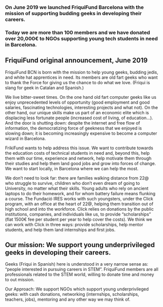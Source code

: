 
### On June 2019 we launched FriquiFund Barcelona with the mission of supporting budding geeks in developing their careers.

### Today we are more than 100 members and we have donated over 20,000€ to NGOs supporting young tech students in need in Barcelona.




## FriquiFund original announcement, June 2019

FriquiFund BCN is born with the mission to help young geeks, budding jedis, and white hat apprentices in need. Its members are old fart geeks who want to thank the Force for giving us the chance to do what we love. (Friqui is slang for geek in Catalan and Spanish.)


We live bitter-sweet times. On the one hand old fart computer geeks like us enjoy unprecedented levels of opportunity (good employment and good salaries, fascinating technologies, interesting projects and what not). On the other hand, our unique skills make us part of an economic elite which is displacing less fortunate people (increased cost of living, of education…). And the door is shutting down: despite the internet and free flow of information, the democratizing force of geekness that we enjoyed is slowing down; it is becoming increasingly expensive to become a computer wizard in Barcelona.

FrikiFund wants to help address this issue. We want to contribute towards the education costs of technical students in need and, beyond this, help them with our time, experience and network, help motivate them through their studies and help them land good jobs and grow into forces of change. We want to start locally, in Barcelona where we can help the most.

We don’t need to look far: there are families walking distance from 22@ who struggle to survive, children who don’t even dream of going to University, no matter what their skills. Young adults who rely on ancient laptops to do their homework, and for whom battery failure means flunking a course. The Fundació IRES works with such youngsters, under the Click program, with an office at the heart of 22@, helping them transition out of high school and into the workforce. Click relies on donations by the public institutions, companies, and individuals like us, to provide “scholarships” (flat 1500€ fee per student per year to help cover the costs). We think we can work with Click in three ways: provide scholarships, help mentor students, and help them land internships and first jobs.



## Our mission: We support young underprivileged geeks in developing their careers.

Geeks (Friqui in Spanish) here is understood in a very narrow sense as: “people interested in pursuing careers in STEM”. FriquiFund members are all professionals related to the STEM world, willing to donate time and money to out mission.

Our Approach: We support NGOs which support young underprivileged geeks: with cash donations, networking (internships, scholarships, teachers, jobs), mentoring and any other way we may think of.
